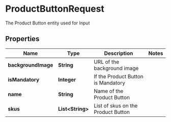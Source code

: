 

# ProductButtonRequest

The Product Button entity used for Input

## Properties

| Name | Type | Description | Notes |
|------------ | ------------- | ------------- | -------------|
|**backgroundImage** | **String** | URL of the background image |  |
|**isMandatory** | **Integer** | If the Product Button is Mandatory |  |
|**name** | **String** | Name of the Product Button |  |
|**skus** | **List&lt;String&gt;** | List of skus on the Product Button |  |



